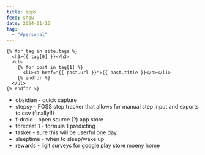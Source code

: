 ```yaml
---
title: apps
feed: show
date: 2024-01-15
tag:
  - "#personal"
---
```


```
{% for tag in site.tags %}
  <h3>{{ tag[0] }}</h3>
  <ul>
    {% for post in tag[1] %}
      <li><a href="{{ post.url }}">{{ post.title }}</a></li>
    {% endfor %}
  </ul>
{% endfor %}
```
- obsidian - quick capture 
- stepsy - FOSS step tracker that allows for manual step input and exports to csv (finally!!)
- f-droid - open source (?) app store
- forecast 1 - formula 1 predicting 
- tasker - sure this will be userful one day 
- sleeptime - when to sleep/wake up
- rewards - ligit surveys for google play store moeny
[home](/benicerxd.github.io/README.md)